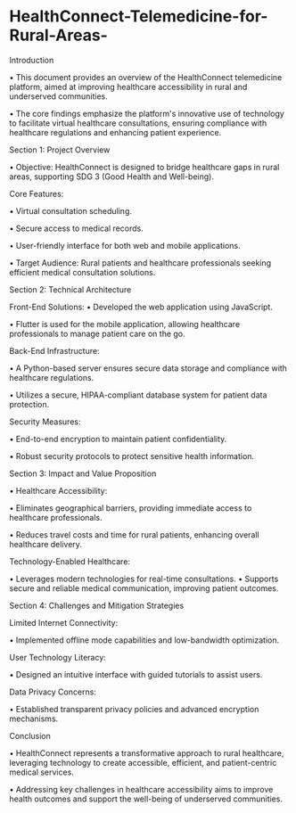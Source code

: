 # HealthConnect-Telemedicine-for-Rural-Areas-


Introduction

•	This document provides an overview of the HealthConnect telemedicine platform, aimed at improving healthcare accessibility in rural and underserved communities.

•	The core findings emphasize the platform's innovative use of technology to facilitate virtual healthcare consultations, ensuring compliance with healthcare regulations and enhancing patient experience.

Section 1: Project Overview

•	Objective: HealthConnect is designed to bridge healthcare gaps in rural areas, supporting SDG 3 (Good Health and Well-being).

Core Features:

•	Virtual consultation scheduling.

•	Secure access to medical records.

•	User-friendly interface for both web and mobile applications.

•	Target Audience: Rural patients and healthcare professionals seeking efficient medical consultation solutions.

Section 2: Technical Architecture

Front-End Solutions:
•	Developed the web application using JavaScript.

•	Flutter is used for the mobile application, allowing healthcare professionals to manage patient care on the go.

Back-End Infrastructure:

•	A Python-based server ensures secure data storage and compliance with healthcare regulations.

•	Utilizes a secure, HIPAA-compliant database system for patient data protection.

Security Measures:

•	End-to-end encryption to maintain patient confidentiality.

•	Robust security protocols to protect sensitive health information.

Section 3: Impact and Value Proposition

•	Healthcare Accessibility:

•	Eliminates geographical barriers, providing immediate access to healthcare professionals.

•	Reduces travel costs and time for rural patients, enhancing overall healthcare delivery.

Technology-Enabled Healthcare:

•	Leverages modern technologies for real-time consultations.
•	Supports secure and reliable medical communication, improving patient outcomes.

Section 4: Challenges and Mitigation Strategies

Limited Internet Connectivity:

•	Implemented offline mode capabilities and low-bandwidth optimization.

User Technology Literacy:

•	Designed an intuitive interface with guided tutorials to assist users.

Data Privacy Concerns:

•	Established transparent privacy policies and advanced encryption mechanisms.

Conclusion

•	HealthConnect represents a transformative approach to rural healthcare, leveraging technology to create accessible, efficient, and patient-centric medical services.

•	Addressing key challenges in healthcare accessibility aims to improve health outcomes and support the well-being of underserved communities.
